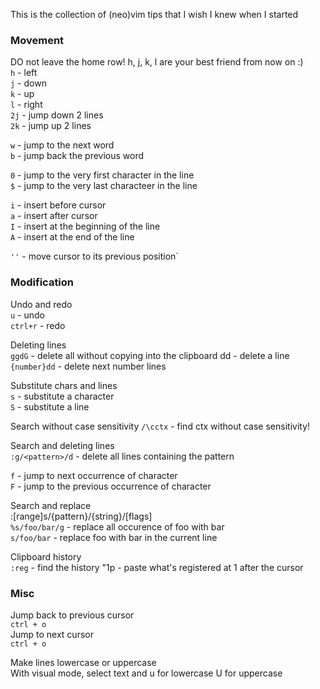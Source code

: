 This is the collection of (neo)vim tips that I wish I knew when I started

### Movement
DO not leave the home row! h, j, k, l are your best friend from now on :) <br/>
`h` - left <br/>
`j` - down <br/>
`k` - up <br/>
`l` - right <br/>
`2j` - jump down 2 lines <br/>
`2k` - jump up 2 lines <br/>

`w` - jump to the next word <br/>
`b` - jump back the previous word <br/>

`0` - jump to the very first character in the line <br/>
`$` - jump to the very last characteer in the line <br/>

`i` - insert before cursor <br/>
`a` - insert after cursor <br/>
`I` - insert at the beginning of the line <br/>
`A` - insert at the end of the line </br>

`''` - move cursor to its previous position`

### Modification
Undo and redo <br/>
`u` - undo <br/>
`ctrl+r` - redo <br/>

Deleting lines <br/>
`ggdG` - delete all without copying into the clipboard dd - delete a line <br/>
`{number}dd` - delete next number lines <br/>

Substitute chars and lines <br/>
`s` - substitute a character <br/>
`S` - substitute a line <br/>

Search without case sensitivity
`/\cctx` - find ctx without case sensitivity!

Search and deleting lines <br/>
`:g/<pattern>/d` - delete all lines containing the pattern <br/>

`f` - jump to next occurrence of character <br/>
`F` - jump to the previous occurrence of character <br/>

Search and replace <br/>
:[range]s/{pattern}/{string}/[flags] <br/>
`%s/foo/bar/g` - replace all occurence of foo with bar <br/>
`s/foo/bar` - replace foo with bar in the current line <br/>

Clipboard history <br/>
`:reg` - find the history "1p - paste what's registered at 1 after the cursor <br/>

### Misc <br/>
Jump back to previous cursor <br/>
`ctrl + o` <br/>
Jump to next cursor <br />
`ctrl + o` <br />

Make lines lowercase or uppercase <br/>
With visual mode, select text and u for lowercase U for uppercase <br/>
